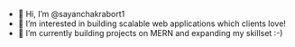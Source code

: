 - 👋 Hi, I’m @sayanchakrabort1
- 👀 I’m interested in building scalable web applications which clients love!
- 🌱 I’m currently building projects on MERN and expanding my skillset :-)

